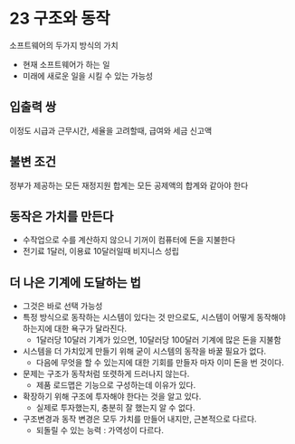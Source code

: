 # 23 구조와 동작
소프트웨어의 두가지 방식의 가치
* 현재 소프트웨어가 하는 일
* 미래에 새로운 일을 시킬 수 있는 가능성
## 입출력 쌍
이정도 시급과 근무시간, 세율을 고려할때, 급여와 세금 신고액
## 불변 조건
정부가 제공하는 모든 재정지원 합계는 모든 공제액의 합계와 같아야 한다
## 동작은 가치를 만든다
* 수작업으로 수를 계산하지 않으니 기꺼이 컴퓨터에 돈을 지불한다
* 전기료 1달러, 이용료 10달러일때 비지니스 성립
## 더 나은 기계에 도달하는 법
* 그것은 바로 선택 가능성
* 특정 방식으로 동작하는 시스템이 있다는 것 만으로도, 시스템이 어떻게 동작해야 하는지에 대한 욕구가 달라진다.
  * 1달러당 10달러 기계가 있으면, 10달러당 100달러 기계에 많은 돈을 지불함
* 시스템을 더 가치있게 만들기 위해 굳이 시스템의 동작을 바꿀 필요가 없다.
  * 다음에 무엇을 할 수 있는지에 대한 기회를 만들자 마자 이미 돈을 번 것이다.
* 문제는 구조가 동작처럼 또렷하게 드러나지 않는다.
  * 제품 로드맵은 기능으로 구성하는데 이유가 있다.
* 확장하기 위해 구조에 투자해야 한다는 것을 알고 있다.
  * 실제로 투자했는지, 충분히 잘 했는지 알 수 없다.
* 구조변경과 동작 변경은 모두 가치를 만들어 내지만, 근본적으로 다르다.
  * 되돌릴 수 있는 능력 : 가역성이 다르다.
